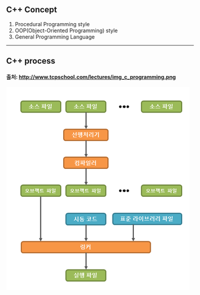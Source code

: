 ## C++ Concept
1. Procedural Programming style
2. OOP(Object-Oriented Programming) style
3. General Programming Language
___
## C++ process
#### 출처: http://www.tcpschool.com/lectures/img_c_programming.png
![Process_Architecture](./image/process_img.png)